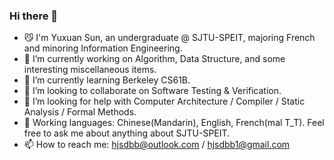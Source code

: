 ### Hi there 👋

<!--
**definfo/definfo** is a ✨ _special_ ✨ repository because its `README.md` (this file) appears on your GitHub profile.

Here are some ideas to get you started:

- 🔭 I’m currently working on ...
- 🌱 I’m currently learning ...
- 👯 I’m looking to collaborate on ...
- 🤔 I’m looking for help with ...
- 💬 Ask me about ...
- 📫 How to reach me: ...
- 😄 Pronouns: ...
- ⚡ Fun fact: ...
-->
- 😼 I'm Yuxuan Sun, an undergraduate @ SJTU-SPEIT, majoring French and minoring Information Engineering.
- 🔭 I’m currently working on Algorithm, Data Structure, and some interesting miscellaneous items.
- 🌱 I’m currently learning Berkeley CS61B.
- 👯 I’m looking to collaborate on Software Testing & Verification.
- 🤔 I’m looking for help with Computer Architecture / Compiler / Static Analysis / Formal Methods.
- 💬 Working languages: Chinese(Mandarin), English, French(mal T_T). Feel free to ask me about anything about SJTU-SPEIT.
- 📫 How to reach me: hjsdbb@outlook.com / hjsdbb1@gmail.com
